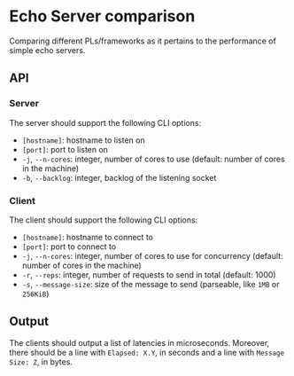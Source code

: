 # Echo Server comparison

Comparing different PLs/frameworks as it pertains to the performance of simple echo servers.

## API

### Server

The server should support the following CLI options:
- `[hostname]`: hostname to listen on
- `[port]`: port to listen on
- `-j`, `--n-cores`: integer, number of cores to use (default: number of cores in the machine)
- `-b`, `--backlog`: integer, backlog of the listening socket

### Client

The client should support the following CLI options:
- `[hostname]`: hostname to connect to
- `[port]`: port to connect to
- `-j`, `--n-cores`: integer, number of cores to use for concurrency (default: number of cores in the machine)
- `-r`, `--reps`: integer, number of requests to send in total (default: 1000)
- `-s`, `--message-size`: size of the message to send (parseable, like `1MB` or `256KiB`)

## Output

The clients should output a list of latencies in microseconds.
Moreover, there should be a line with `Elapsed: X.Y`, in seconds and a line with `Message Size: Z`, in bytes.
